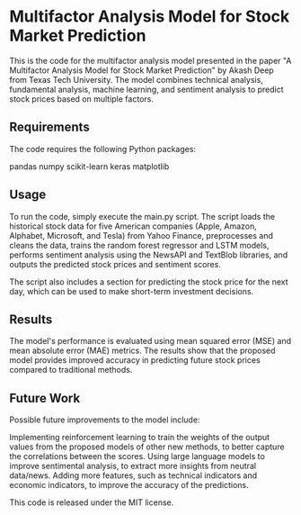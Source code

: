 # Multifactor Analysis Model for Stock Market Prediction
This is the code for the multifactor analysis model presented in the paper "A Multifactor Analysis Model for Stock Market Prediction" by Akash Deep from Texas Tech University. The model combines technical analysis, fundamental analysis, machine learning, and sentiment analysis to predict stock prices based on multiple factors.

## Requirements
The code requires the following Python packages:

pandas
numpy
scikit-learn
keras
matplotlib

## Usage
To run the code, simply execute the main.py script. The script loads the historical stock data for five American companies (Apple, Amazon, Alphabet, Microsoft, and Tesla) from Yahoo Finance, preprocesses and cleans the data, trains the random forest regressor and LSTM models, performs sentiment analysis using the NewsAPI and TextBlob libraries, and outputs the predicted stock prices and sentiment scores.

The script also includes a section for predicting the stock price for the next day, which can be used to make short-term investment decisions.

## Results
The model's performance is evaluated using mean squared error (MSE) and mean absolute error (MAE) metrics. The results show that the proposed model provides improved accuracy in predicting future stock prices compared to traditional methods.

## Future Work
Possible future improvements to the model include:

Implementing reinforcement learning to train the weights of the output values from the proposed models of other new methods, to better capture the correlations between the scores.
Using large language models to improve sentimental analysis, to extract more insights from neutral data/news.
Adding more features, such as technical indicators and economic indicators, to improve the accuracy of the predictions.

This code is released under the MIT license.
